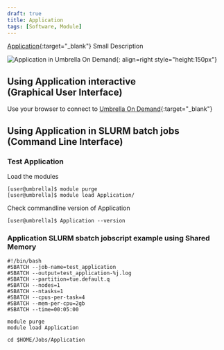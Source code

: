 ```yaml
---
draft: true
title: Application
tags: [Software, Module]
---
```


[Application](URL){:target="_blank"} Small Description

![Application in Umbrella On Demand](application-ood.png){: align=right style="height:150px"}

## Using Application interactive<br>(Graphical User Interface)

Use your browser to connect to [Umbrella On Demand](https://hpc.tue.nl){:target="_blank"}

## Using Application in SLURM batch jobs<br>(Command Line Interface)

### Test Application

Load the modules

``` shell
[user@umbrella]$ module purge
[user@umbrella]$ module load Application/
```
Check commandline version of Application
```shell
[user@umbrella]$ Application --version
```

### Application SLURM sbatch jobscript example using Shared Memory

```slurm
#!/bin/bash
#SBATCH --job-name=test_application
#SBATCH --output=test_application-%j.log
#SBATCH --partition=tue.default.q
#SBATCH --nodes=1
#SBATCH --ntasks=1
#SBATCH --cpus-per-task=4
#SBATCH --mem-per-cpu=2gb
#SBATCH --time=00:05:00

module purge
module load Application

cd $HOME/Jobs/Application
```

